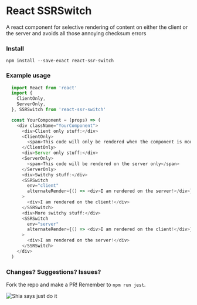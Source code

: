 React SSRSwitch
===============

A react component for selective rendering of content on either the client or the server and avoids all those annoying checksum errors

### Install

`npm install --save-exact react-ssr-switch`

### Example usage

```js
  import React from 'react'
  import {
    ClientOnly,
    ServerOnly,
  }, SSRSwitch from 'react-ssr-switch'

  const YourComponent = (props) => (
    <div className="YourComponent">
      <div>Client only stuff:</div>
      <ClientOnly>
        <span>This code will only be rendered when the component is mounted on the client</span>
      </ClientOnly>
      <div>Server only stuff:</div>
      <ServerOnly>
        <span>This code will be rendered on the server only</span>
      </ServerOnly>
      <div>Switchy stuff:</div>
      <SSRSwitch
        env="client"
        alternateRender={() => <div>I am rendered on the server!</div>}
      >
        <div>I am rendered on the client!</div>
      </SSRSwitch>
      <div>More switchy stuff:</div>
      <SSRSwitch
        env="server"
        alternateRender={() => <div>I am rendered on the client!</div>}
      >
        <div>I am rendered on the server!</div>
      </SSRSwitch>
    </div>
  )

```

### Changes? Suggestions? Issues?

Fork the repo and make a PR! Remember to `npm run jest`.

![Shia says just do it](https://media.giphy.com/media/JitlRPHGAnm0w/giphy.gif)
